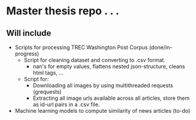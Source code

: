 # Master thesis repo . . .
## Will include
* Scripts for processing TREC Washington Post Corpus (done/in-progress)
  * Script for cleaning dataset and converting to .csv format.
    * nan's for empty values, flattens nested json-structure, cleans html tags, ...
  * Script for:
    * Downloading all images by using multithreaded requests (grequests)
    * Extracting all image urls available across all articles, store them as id-url pairs in a .csv file.
* Machine learning models to compute similarity of news articles (to-do)
